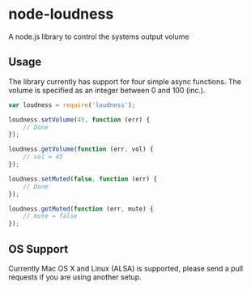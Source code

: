 # node-loudness

A node.js library to control the systems output volume

## Usage

The library currently has support for four simple async functions. The volume is specified as an integer between 0 and 100 (inc.).

```javascript
var loudness = require('loudness');

loudness.setVolume(45, function (err) {
    // Done
});

loudness.getVolume(function (err, vol) {
    // vol = 45
});

loudness.setMuted(false, function (err) {
    // Done
});

loudness.getMuted(function (err, mute) {
    // mute = false
});
```

## OS Support

Currently Mac OS X and Linux (ALSA) is supported, please send a pull requests if you are using another setup.
